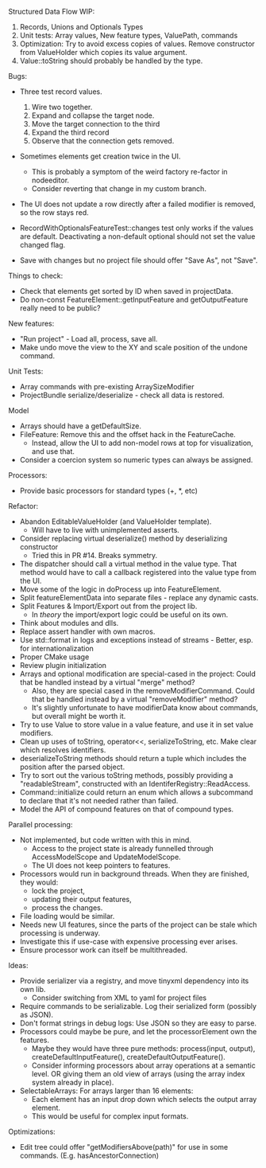 Structured Data Flow WIP:
1. Records, Unions and Optionals Types
1. Unit tests: Array values, New feature types, ValuePath, commands
1. Optimization: Try to avoid excess copies of values. Remove constructor from ValueHolder which copies its value argument.
1. Value::toString should probably be handled by the type.

Bugs:
* Three test record values. 
  1. Wire two together. 
  1. Expand and collapse the target node.
  1. Move the target connection to the third
  1. Expand the third record
  1. Observe that the connection gets removed.

* Sometimes elements get creation twice in the UI.
  - This is probably a symptom of the weird factory re-factor in nodeeditor.
  - Consider reverting that change in my custom branch.
* The UI does not update a row directly after a failed modifier is removed, so the row stays red.
* RecordWithOptionalsFeatureTest::changes test only works if the values are default. Deactivating a non-default optional should not set the value changed flag.
* Save with changes but no project file should offer "Save As", not "Save".

Things to check:
* Check that elements get sorted by ID when saved in projectData.
* Do non-const FeatureElement::getInputFeature and getOutputFeature really need to be public?

New features:
* "Run project" - Load all, process, save all.
* Make undo move the view to the XY and scale position of the undone command.

Unit Tests:
* Array commands with pre-existing ArraySizeModifier
* ProjectBundle serialize/deserialize - check all data is restored.

Model
* Arrays should have a getDefaultSize.
* FileFeature: Remove this and the offset hack in the FeatureCache. 
  - Instead, allow the UI to add non-model rows at top for visualization, and use that.
* Consider a coercion system so numeric types can always be assigned.

Processors:
* Provide basic processors for standard types (+, *, etc)

Refactor: 
* Abandon EditableValueHolder (and ValueHolder template).
  - Will have to live with unimplemented asserts.
* Consider replacing virtual deserialize() method by deserializing constructor
  - Tried this in PR #14. Breaks symmetry.
* The dispatcher should call a virtual method in the value type. That method would have to call a callback registered into the value type from the UI.
* Move some of the logic in doProcess up into FeatureElement.
* Split featureElementData into separate files - replace any dynamic casts.
* Split Features & Import/Export out from the project lib. 
  - In _theory_ the import/export logic could be useful on its own.
* Think about modules and dlls.
* Replace assert handler with own macros.
* Use std::format in logs and exceptions instead of streams - Better, esp. for internationalization
* Proper CMake usage
* Review plugin initialization
* Arrays and optional modification are special-cased in the project: Could that be handled instead by a virtual "merge" method?
  - Also, they are special cased in the removeModifierCommand. Could that be handled instead by a virtual "removeModifier" method?
  - It's slightly unfortunate to have modifierData know about commands, but overall might be worth it.
* Try to use Value to store value in a value feature, and use it in set value modifiers.
* Clean up uses of toString, operator<<, serializeToString, etc. Make clear which resolves identifiers.
* deserializeToString methods should return a tuple which includes the position after the parsed object.
* Try to sort out the various toString methods, possibly providing a "readableStream", constructed with an IdentiferRegistry::ReadAccess.
* Command::initialize could return an enum which allows a subcommand to declare that it's not needed rather than failed.
* Model the API of compound features on that of compound types.

Parallel processing:
* Not implemented, but code written with this in mind.
  - Access to the project state is already funnelled through AccessModelScope and UpdateModelScope.
  - The UI does not keep pointers to features.
* Processors would run in background threads. When they are finished, they would:
  - lock the project,
  - updating their output features,
  - process the changes.
* File loading would be similar.
* Needs new UI features, since the parts of the project can be stale which processing is underway.
* Investigate this if use-case with expensive processing ever arises.
* Ensure processor work can itself be multithreaded.

Ideas:
* Provide serializer via a registry, and move tinyxml dependency into its own lib.
  - Consider switching from XML to yaml for project files
* Require commands to be serializable. Log their serialized form (possibly as JSON).
* Don't format strings in debug logs: Use JSON so they are easy to parse.
* Processors could maybe be pure, and let the processorElement own the features.
  - Maybe they would have three pure methods: process(input, output), createDefaultInputFeature(), createDefaultOutputFeature().
  - Consider informing processors about array operations at a semantic level.
    OR giving them an old view of arrays (using the array index system already in place).
* SelectableArrays: For arrays larger than 16 elements:
  - Each element has an input drop down which selects the output array element.
  - This would be useful for complex input formats.

Optimizations:
* Edit tree could offer "getModifiersAbove(path)" for use in some commands. (E.g. hasAncestorConnection)
